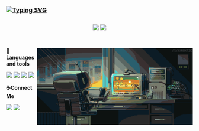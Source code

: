 ### [![Typing SVG](https://readme-typing-svg.herokuapp.com/?color=7FFFD4size=35&center=true&vCenter=true&width=1000px&lines=HELLO,+MY+NAME+is+Ana+Luiza;I'm+Data+Science+Beginner;Be+Welcome!+:%29)](https://git.io/typing-svg)
##
<p align = "center">
  <img src = "https://github-readme-stats.vercel.app/api?username=analusz&show_icons=true&theme=transparent&layout=compact&hide_border=true" width=330px />
  <img src = "https://streak-stats.demolab.com/?user=analusz&theme=transparent&layout=compact&hide_border=true" width=340px />
</p>
<br>
<p><img align="right"alt="" src="prog.gif" style="height:208px; width:421px" /></p>
<p>
  <strong>🔧Languages and tools</strong> </p>
  <p>
  <img src="https://img.shields.io/badge/HTML5-194360?style=for-the-badge&logo=html5&logoColor=white"/>
  <img src="https://img.shields.io/badge/CSS3-194360?style=for-the-badge&logo=CSS3&logoColor=white"/>
  <img src="https://img.shields.io/badge/Python-194360?style=for-the-badge&logo=Python&logoColor=white"/>
  <img src="https://img.shields.io/badge/MySQL-194360?style=for-the-badge&logo=MySQL&logoColor=white"/>
  </p>
  <p>
  <strong>☕Connect Me</strong> </p>
  <p><a href="https://www.instagram.com/ana_luiza.sz/"><img src="https://img.shields.io/badge/Instagram-194360?style=for-the-badge&logo=instagram&logoColor=white"/></a>
  <a href="https://www.linkedin.com/in/ana-luiza-2a16501b1"><img src="https://img.shields.io/badge/LinkedIn-194360?style=for-the-badge&logo=linkedin&logoColor=white"/></a>
</p>

##
